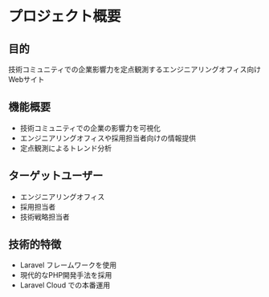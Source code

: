 # プロジェクト概要

## 目的

技術コミュニティでの企業影響力を定点観測するエンジニアリングオフィス向けWebサイト

## 機能概要

- 技術コミュニティでの企業の影響力を可視化
- エンジニアリングオフィスや採用担当者向けの情報提供
- 定点観測によるトレンド分析

## ターゲットユーザー

- エンジニアリングオフィス
- 採用担当者
- 技術戦略担当者

## 技術的特徴

- Laravel フレームワークを使用
- 現代的なPHP開発手法を採用
- Laravel Cloud での本番運用